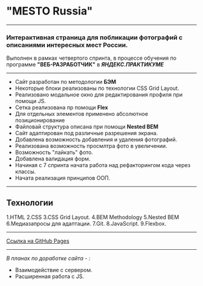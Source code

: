 # "MESTO Russia"

---

### Интерактивная страница для побликации фотографий с описаниями интересных мест России.

Выполнен в рамках четвертого спринта, в процессе обучения по программе **"ВЕБ-РАЗРАБОТЧИК"**  в *__ЯНДЕКС.ПРАКТИКУМЕ__*

---

+ Сайт разработан по методологии **БЭМ**
+ Некоторые блоки реализованы по технологии CSS Grid Layout.
+ Реализовано модальное окно для редактирования профиля при помощи JS.
+ Cетка реализована пр помощи **Flex**
+ Для отдельных элементов применено абсолютное позиционирование
+ Файловай структура описана при помощи **Nested BEM**
+ Сайт адаптирован под различные разрешения экрана.
+ Добавлена возможность добавления и удаления фотографий.
+ Реализована возможность просмлтра фото в увеличении.
+ Возможность "лайкать" фото.
+ Добавлена валидация форм.
+ Начиная с 7 спринта начата работа над рефакторингoм кода через классы.
+ Начата реализация принципов ООП.
---

## Технологии
1.HTML
2.CSS
3.CSS Grid Layout.
4.BEM Methodology
5.Nested BEM
6.Медиазапросы для адаптации.
7.Git.
8.JavaScript.
9.Flexbox.

---
[Ссылка на GitHub Pages](https://jones876.github.io/mesto/)

---

*В планах по доработке сайта - :*

+ Взаимодействие с сервером.
+ Расширенная работа с JS.
